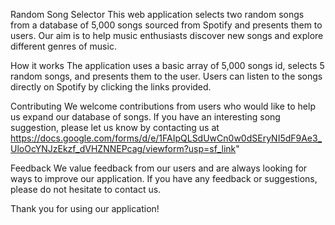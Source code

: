 Random Song Selector
This web application selects two random songs from a database of 5,000 songs sourced from Spotify and presents them to users. Our aim is to help music enthusiasts discover new songs and explore different genres of music.

How it works
The application uses a basic array of 5,000 songs id, selects 5 random songs, and presents them to the user. Users can listen to the songs directly on Spotify by clicking the links provided.

Contributing
We welcome contributions from users who would like to help us expand our database of songs. If you have an interesting song suggestion, please let us know by contacting us at https://docs.google.com/forms/d/e/1FAIpQLSdUwCn0w0dSEryNI5dF9Ae3_UloOcYNJzEkzf_dVHZNNEPcag/viewform?usp=sf_link"

Feedback
We value feedback from our users and are always looking for ways to improve our application. If you have any feedback or suggestions, please do not hesitate to contact us.

Thank you for using our application!
